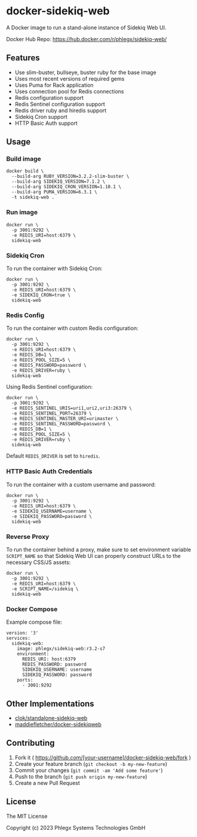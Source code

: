 # docker-sidekiq-web

A Docker image to run a stand-alone instance of Sidekiq Web UI.

Docker Hub Repo: https://hub.docker.com/r/phlegx/sidekiq-web/

## Features

* Use slim-buster, bullseye, buster ruby for the base image
* Uses most recent versions of required gems
* Uses Puma for Rack application
* Uses connection pool for Redis connections
* Redis configuration support
* Redis Sentinel configuration support
* Redis driver ruby and hiredis support
* Sidekiq Cron support
* HTTP Basic Auth support

## Usage

### Build image

```
docker build \
  --build-arg RUBY_VERSION=3.2.2-slim-buster \
  --build-arg SIDEKIQ_VERSION=7.1.2 \
  --build-arg SIDEKIQ_CRON_VERSION=1.10.1 \
  --build-arg PUMA_VERSION=6.3.1 \
  -t sidekiq-web .
```

### Run image

```
docker run \
  -p 3001:9292 \
  -e REDIS_URI=host:6379 \
  sidekiq-web
```

### Sidekiq Cron

To run the container with Sidekiq Cron:

```
docker run \
  -p 3001:9292 \
  -e REDIS_URI=host:6379 \
  -e SIDEKIQ_CRON=true \
  sidekiq-web
```

### Redis Config

To run the container with custom Redis configuration:

```
docker run \
  -p 3001:9292 \
  -e REDIS_URI=host:6379 \
  -e REDIS_DB=1 \
  -e REDIS_POOL_SIZE=5 \
  -e REDIS_PASSWORD=password \
  -e REDIS_DRIVER=ruby \
  sidekiq-web
```

Using Redis Sentinel configuration:

```
docker run \
  -p 3001:9292 \
  -e REDIS_SENTINEL_URIS=uri1,uri2,uri3:26379 \
  -e REDIS_SENTINEL_PORT=26379 \
  -e REDIS_SENTINEL_MASTER_URI=urimaster \
  -e REDIS_SENTINEL_PASSWORD=password \
  -e REDIS_DB=1 \
  -e REDIS_POOL_SIZE=5 \
  -e REDIS_DRIVER=ruby \
  sidekiq-web
```

Default `REDIS_DRIVER` is set to `hiredis`.

### HTTP Basic Auth Credentials

To run the container with a custom username and password:

```
docker run \
  -p 3001:9292 \
  -e REDIS_URI=host:6379 \
  -e SIDEKIQ_USERNAME=username \
  -e SIDEKIQ_PASSWORD=password \
  sidekiq-web
```

### Reverse Proxy

To run the container behind a proxy, make sure to set environment variable `SCRIPT_NAME` so that Sidekiq Web UI can properly construct URLs to the necessary CSS/JS assets:

```
docker run \
  -p 3001:9292 \
  -e REDIS_URI=host:6379 \
  -e SCRIPT_NAME=/sidekiq \
  sidekiq-web
```

### Docker Compose

Example compose file:

```
version: '3'
services:
  sidekiq-web:
    image: phlegx/sidekiq-web:r3.2-s7
    environment:
      REDIS_URI: host:6379
      REDIS_PASSWORD: password
      SIDEKIQ_USERNAME: username
      SIDEKIQ_PASSWORD: password
    ports:
      - 3001:9292
```

## Other Implementations

* [clok/standalone-sidekiq-web](https://github.com/clok/standalone-sidekiq-web)
* [maddiefletcher/docker-sidekiqweb](https://github.com/maddiefletcher/docker-sidekiqweb)

## Contributing

1. Fork it ( https://github.com/[your-username]/docker-sidekiq-web/fork )
2. Create your feature branch (`git checkout -b my-new-feature`)
3. Commit your changes (`git commit -am 'Add some feature'`)
4. Push to the branch (`git push origin my-new-feature`)
5. Create a new Pull Request

## License

The MIT License

Copyright (c) 2023 Phlegx Systems Technologies GmbH
